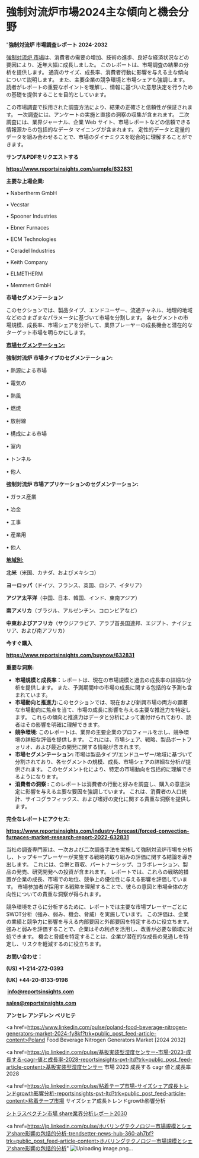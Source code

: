 # 強制対流炉市場2024主な傾向と機会分野

"<strong>強制対流炉 市場調査レポート 2024-2032</strong>

<a href=https://www.reportsinsights.com/sample/632831>強制対流炉 市場</a>は、消費者の需要の増加、技術の進歩、良好な経済状況などの要因により、近年大幅に成長しました。 このレポートは、市場調査の結果の分析を提供します。 通貨のサイズ、成長率、消費者行動に影響を与える主な傾向について説明します。 また、主要企業の競争環境と市場シェアも強調します。 読者がレポートの重要なポイントを理解し、情報に基づいた意思決定を行うための基礎を提供することを目的としています。

この市場調査で採用された調査方法により、結果の正確さと信頼性が保証されます。 一次調査には、アンケートの実施と直接の洞察の収集が含まれます。 二次調査には、業界ジャーナル、企業 Web サイト、市場レポートなどの信頼できる情報源からの包括的なデータ マイニングが含まれます。 定性的データと定量的データを組み合わせることで、市場のダイナミクスを総合的に理解することができます。

<strong><b>サンプルPDFをリクエストする</b></strong>

<a href=https://www.reportsinsights.com/sample/632831><strong><u>https://www.reportsinsights.com/sample/632831</u></strong></a>

<strong>主要な上場企業:</strong>

• Nabertherm GmbH

• Vecstar

• Spooner Industries

• Ebner Furnaces

• ECM Technologies

• Ceradel Industries

• Keith Company

• ELMETHERM

• Memmert GmbH

<strong>市場セグメンテーション</strong>

このセクションでは、製品タイプ、エンドユーザー、流通チャネル、地理的地域などのさまざまなパラメータに基づいて市場を分割します。 各セグメントの市場規模、成長率、市場シェアを分析して、業界プレーヤーの成長機会と潜在的なターゲット市場を明らかにします。

<strong><u>市場セグメンテーション</u></strong><strong><u>:</u></strong>

<strong>強制対流炉 市場タイプのセグメンテーション:</strong>

• 熱源による市場

• 電気の

• 熱風

• 燃焼

• 放射線

• 構成による市場

• 室内

• トンネル

• 他人

<strong>強制対流炉 市場アプリケーションのセグメンテーション:</strong>

• ガラス産業

• 冶金

• 工事

• 産業用

• 他人

<strong><u>地域別</u></strong><strong><u>:</u></strong>

<strong>北米</strong>（米国、カナダ、およびメキシコ）

<strong>ヨーロッパ</strong>（ドイツ、フランス、英国、ロシア、イタリア）

<strong>アジア太平洋</strong>（中国、日本、韓国、インド、東南アジア）

<strong>南アメリカ</strong>（ブラジル、アルゼンチン、コロンビアなど）

<strong>中東およびアフリカ</strong>（サウジアラビア、アラブ首長国連邦、エジプト、ナイジェリア、および南アフリカ）

<strong>今すぐ購入</strong>

<a href=https://www.reportsinsights.com/buynow/632831><strong><u>https://www.reportsinsights.com/buynow/632831</u></strong></a>

<strong>重要な洞察:</strong>
<ul>
  <li><strong>市場規模と成長率：</strong>レポートは、現在の市場規模と過去の成長率の詳細な分析を提供します。 また、予測期間中の市場の成長に関する包括的な予測も含まれています。</li>
  <li><strong>市場動向と推進力:</strong>このセクションでは、現在および新興市場の両方の顕著な市場動向に焦点を当て、市場の成長に影響を与える主要な推進力を特定します。 これらの傾向と推進力はデータと分析によって裏付けられており、読者はその影響を明確に理解できます。</li>
  <li><strong>競争環境</strong>: このレポートは、業界の主要企業のプロフィールを示し、競争環境の詳細な評価を提供します。 これには、市場シェア、戦略、製品ポートフォリオ、および最近の開発に関する情報が含まれます。</li>
  <li><strong>市場セグメンテーション: </strong>市場は製品タイプ/エンドユーザー/地域に基づいて分割されており、各セグメントの規模、成長、市場シェアの詳細な分析が提供されます。 このセグメント化により、特定の市場動向を包括的に理解できるようになります。</li>
  <li><strong>消費者の洞察 : </strong>このレポートは消費者の行動と好みを調査し、購入の意思決定に影響を与える主要な要因を強調しています。 これは、消費者の人口統計、サイコグラフィックス、および嗜好の変化に関する貴重な洞察を提供します。</li>
</ul>
<strong>完全なレポートにアクセス:</strong>

<a href=https://www.reportsinsights.com/industry-forecast/forced-convection-furnaces-market-research-report-2022-632831><strong><u><b>https://www.reportsinsights.com/industry-forecast/forced-convection-furnaces-market-research-report-2022-632831</b></u></strong></a>

当社の調査専門家は、一次および二次調査手法を実施して強制対流炉市場を分析し、トップキープレーヤーが実施する戦略的取り組みの評価に関する結論を導き出します。 これには、合併と買収、パートナーシップ、コラボレーション、製品の発売、研究開発への投資が含まれます。 レポートでは、これらの戦略的措置が企業の成長、市場での地位、競争上の優位性に与える影響を評価しています。 市場参加者が採用する戦略を理解することで、彼らの意図と市場全体の方向性についての貴重な洞察が得られます。

競争環境をさらに分析するために、レポートでは主要な市場プレーヤーごとにSWOT分析（強み、弱み、機会、脅威）を実施しています。 この評価は、企業の業績と競争力に影響を与える内部要因と外部要因を特定するのに役立ちます。 強みと弱みを評価することで、企業はその利点を活用し、改善が必要な領域に対処できます。 機会と脅威を特定することは、企業が潜在的な成長の見通しを特定し、リスクを軽減するのに役立ちます。

<strong>お問い合わせ：</strong>

<strong>(US) +1-214-272-0393</strong>

<strong>(UK) +44-20-8133-9198</strong>

<strong> </strong><a href=info@reportsinsights.com><strong><u>info@reportsinsights.com</u></strong></a>

<a href=sales@reportsinsights.com><strong><u>sales@reportsinsights.com</u></strong></a>

<strong>アンセレ アンデレン ベリヒテ</strong>

<a href=https://www.linkedin.com/pulse/poland-food-beverage-nitrogen-generators-market-2024-fy8kf?trk=public_post_feed-article-content>Poland Food Beverage Nitrogen Generators Market [2024 2032]</a>

<a href=https://jp.linkedin.com/pulse/基板実装型湿度センサー-市場-2023-成長する-cagr-値と成長率-2028-reportsinsights-pvt-ltd?trk=public_post_feed-article-content>基板実装型湿度センサー 市場 2023 成長する cagr 値と成長率 2028</a>

<a href=https://jp.linkedin.com/pulse/粘着テープ市場-サイズシェア成長トレンドgrowth影響分析-reportsinsights-pvt-ltd?trk=public_post_feed-article-content>粘着テープ市場 サイズシェア成長トレンドgrowth影響分析</a>

<a href=https://www.linkedin.com/pulse/シトラスペクチン市場-share業界分析レポート2030-reports-insights-expert-7bzzf/>シトラスペクチン市場 share業界分析レポート2030</a>

<a href=https://jp.linkedin.com/pulse/ホバリングテクノロジー市場規模とシェアshare影響の包括的分析-trendsetter-news-hub-360-ah7bf?trk=public_post_feed-article-content>ホバリングテクノロジー市場規模とシェアshare影響の包括的分析</a>"
![Uploading image.png…]()
